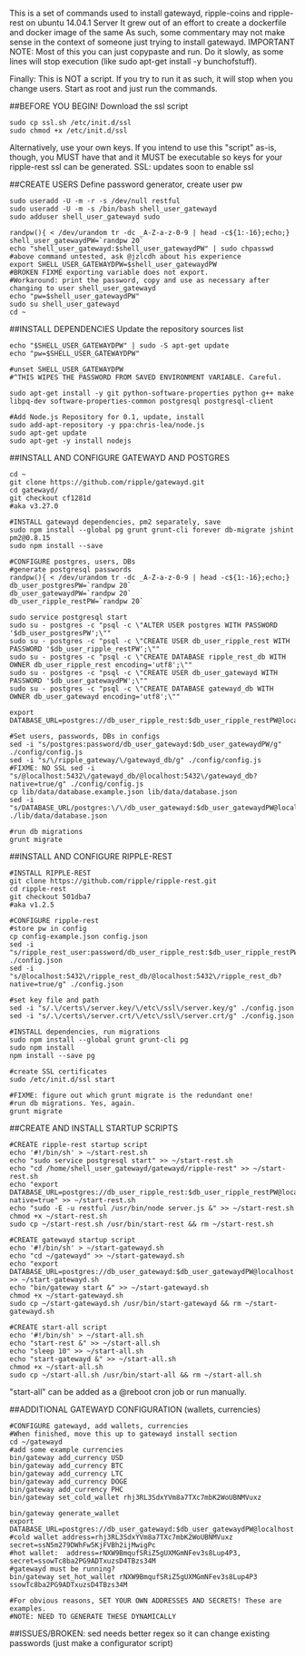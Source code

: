 
This is a set of commands used to install gatewayd, ripple-coins and ripple-rest on ubuntu 14.04.1 Server
It grew out of an effort to create a dockerfile and docker image of the same
As such, some commentary may not make sense in the context of someone just trying to install gatewayd.
IMPORTANT NOTE: Most of this you can just copypaste and run. Do it slowly, as some lines will stop execution
(like sudo apt-get install -y bunchofstuff).

Finally: This is NOT a script. If you try to run it as such, it will stop when you change users. Start as root
and just run the commands.

##BEFORE YOU BEGIN!
Download the ssl script
```
sudo cp ssl.sh /etc/init.d/ssl
sudo chmod +x /etc/init.d/ssl
```

Alternatively, use your own keys. If you intend to use this "script" as-is, though,
you MUST have that and it MUST be executable so keys for your ripple-rest ssl can be generated.
SSL: updates soon to enable ssl

##CREATE USERS
Define password generator, create user pw
```
sudo useradd -U -m -r -s /dev/null restful
sudo useradd -U -m -s /bin/bash shell_user_gatewayd
sudo adduser shell_user_gatewayd sudo

randpw(){ < /dev/urandom tr -dc _A-Z-a-z-0-9 | head -c${1:-16};echo;}
shell_user_gatewaydPW=`randpw 20`
echo "shell_user_gatewayd:$shell_user_gatewaydPW" | sudo chpasswd
#above command untested, ask @jzlcdh about his experience
export SHELL_USER_GATEWAYDPW=$shell_user_gatewaydPW
#BROKEN FIXME exporting variable does not export.
#Workaround: print the password, copy and use as necessary after changing to user shell_user_gatewayd
echo "pw=$shell_user_gatewaydPW"
sudo su shell_user_gatewayd
cd ~
```

##INSTALL DEPENDENCIES
Update the repository sources list
```
echo "$SHELL_USER_GATEWAYDPW" | sudo -S apt-get update
echo "pw=$SHELL_USER_GATEWAYDPW"

#unset SHELL_USER_GATEWAYDPW
#^THIS WIPES THE PASSWORD FROM SAVED ENVIRONMENT VARIABLE. Careful.

sudo apt-get install -y git python-software-properties python g++ make libpq-dev software-properties-common postgresql postgresql-client

#Add Node.js Repository for 0.1, update, install
sudo add-apt-repository -y ppa:chris-lea/node.js
sudo apt-get update
sudo apt-get -y install nodejs
```
##INSTALL AND CONFIGURE GATEWAYD AND POSTGRES

```
cd ~
git clone https://github.com/ripple/gatewayd.git
cd gatewayd/
git checkout cf1281d
#aka v3.27.0

#INSTALL gatewayd dependencies, pm2 separately, save
sudo npm install --global pg grunt grunt-cli forever db-migrate jshint pm2@0.8.15
sudo npm install --save

#CONFIGURE postgres, users, DBs
#generate postgresql passwords
randpw(){ < /dev/urandom tr -dc _A-Z-a-z-0-9 | head -c${1:-16};echo;}
db_user_postgresPW=`randpw 20`
db_user_gatewaydPW=`randpw 20`
db_user_ripple_restPW=`randpw 20`

sudo service postgresql start
sudo su - postgres -c "psql -c \"ALTER USER postgres WITH PASSWORD '$db_user_postgresPW';\""
sudo su - postgres -c "psql -c \"CREATE USER db_user_ripple_rest WITH PASSWORD '$db_user_ripple_restPW';\""
sudo su - postgres -c "psql -c \"CREATE DATABASE ripple_rest_db WITH OWNER db_user_ripple_rest encoding='utf8';\""
sudo su - postgres -c "psql -c \"CREATE USER db_user_gatewayd WITH PASSWORD '$db_user_gatewaydPW';\""
sudo su - postgres -c "psql -c \"CREATE DATABASE gatewayd_db WITH OWNER db_user_gatewayd encoding='utf8';\""

export DATABASE_URL=postgres://db_user_ripple_rest:$db_user_ripple_restPW@localhost:5432/ripple_rest_db

#Set users, passwords, DBs in configs
sed -i "s/postgres:password/db_user_gatewayd:$db_user_gatewaydPW/g" ./config/config.js
sed -i "s/\/ripple_gateway/\/gatewayd_db/g" ./config/config.js
#FIXME: NO SSL sed -i "s/@localhost:5432\/gatewayd_db/@localhost:5432\/gatewayd_db?native=true/g" ./config/config.js
cp lib/data/database.example.json lib/data/database.json
sed -i "s/DATABASE_URL/postgres:\/\/db_user_gatewayd:$db_user_gatewaydPW@localhost:5432\/gatewayd_db/g" ./lib/data/database.json

#run db migrations
grunt migrate
```

##INSTALL AND CONFIGURE RIPPLE-REST
```
#INSTALL RIPPLE-REST
git clone https://github.com/ripple/ripple-rest.git
cd ripple-rest
git checkout 501dba7
#aka v1.2.5

#CONFIGURE ripple-rest
#store pw in config
cp config-example.json config.json
sed -i "s/ripple_rest_user:password/db_user_ripple_rest:$db_user_ripple_restPW/g" ./config.json
sed -i "s/@localhost:5432\/ripple_rest_db/@localhost:5432\/ripple_rest_db?native=true/g" ./config.json

#set key file and path
sed -i "s/.\/certs\/server.key/\/etc\/ssl\/server.key/g" ./config.json
sed -i "s/.\/certs\/server.crt/\/etc\/ssl\/server.crt/g" ./config.json

#INSTALL dependencies, run migrations
sudo npm install --global grunt grunt-cli pg
sudo npm install
npm install --save pg

#create SSL certificates
sudo /etc/init.d/ssl start

#FIXME: figure out which grunt migrate is the redundant one!
#run db migrations. Yes, again.
grunt migrate
```

##CREATE AND INSTALL STARTUP SCRIPTS

```
#CREATE ripple-rest startup script
echo '#!/bin/sh' > ~/start-rest.sh
echo "sudo service postgresql start" >> ~/start-rest.sh
echo "cd /home/shell_user_gatewayd/gatewayd/ripple-rest" >> ~/start-rest.sh
echo "export DATABASE_URL=postgres://db_user_ripple_rest:$db_user_ripple_restPW@localhost:5432/ripple_rest_db?native=true" >> ~/start-rest.sh
echo "sudo -E -u restful /usr/bin/node server.js &" >> ~/start-rest.sh
chmod +x ~/start-rest.sh
sudo cp ~/start-rest.sh /usr/bin/start-rest && rm ~/start-rest.sh

#CREATE gatewayd startup script
echo '#!/bin/sh' > ~/start-gatewayd.sh
echo "cd ~/gatewayd" >> ~/start-gatewayd.sh
echo "export DATABASE_URL=postgres://db_user_gatewayd:$db_user_gatewaydPW@localhost:5432/gatewayd_db" >> ~/start-gatewayd.sh
echo "bin/gateway start &" >> ~/start-gatewayd.sh
chmod +x ~/start-gatewayd.sh
sudo cp ~/start-gatewayd.sh /usr/bin/start-gatewayd && rm ~/start-gatewayd.sh

#CREATE start-all script
echo '#!/bin/sh' > ~/start-all.sh
echo "start-rest &" >> ~/start-all.sh
echo "sleep 10" >> ~/start-all.sh
echo "start-gatewayd &" >> ~/start-all.sh
chmod +x ~/start-all.sh
sudo cp ~/start-all.sh /usr/bin/start-all && rm ~/start-all.sh
```
"start-all" can be added as a @reboot cron job or run manually.

##ADDITIONAL GATEWAYD CONFIGURATION (wallets, currencies)
```
#CONFIGURE gatewayd, add wallets, currencies
#When finished, move this up to gatewayd install section
cd ~/gatewayd
#add some example currencies
bin/gateway add_currency USD
bin/gateway add_currency BTC
bin/gateway add_currency LTC
bin/gateway add_currency DOGE
bin/gateway add_currency PHC
bin/gateway set_cold_wallet rhj3RL3SdxYVm8a7TXc7mbK2WoUBNMVuxz

bin/gateway generate_wallet
export DATABASE_URL=postgres://db_user_gatewayd:$db_user_gatewaydPW@localhost:5432/gatewayd_db
#cold wallet address=rhj3RL3SdxYVm8a7TXc7mbK2WoUBNMVuxz secret=ssN5m279DWhFw5KjFVBh2ijMwigPc
#hot wallet:  address=rNXW9BmqufSRiZ5gUXMGmNFev3s8Lup4P3, secret=ssowTc8ba2PG9ADTxuzsD4TBzs34M
#gatewayd must be running?
bin/gateway set_hot_wallet rNXW9BmqufSRiZ5gUXMGmNFev3s8Lup4P3 ssowTc8ba2PG9ADTxuzsD4TBzs34M

#For obvious reasons, SET YOUR OWN ADDRESSES AND SECRETS! These are examples.
#NOTE: NEED TO GENERATE THESE DYNAMICALLY
```

##ISSUES/BROKEN:
sed needs better regex so it can change existing passwords
(just make a configurator script)

